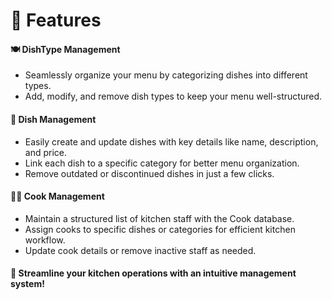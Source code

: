 # 📌 Features

#### 🍽 DishType Management

* Seamlessly organize your menu by categorizing dishes into different types.
* Add, modify, and remove dish types to keep your menu well-structured.

#### 🥘 Dish Management

* Easily create and update dishes with key details like name, description, and price.
* Link each dish to a specific category for better menu organization.
* Remove outdated or discontinued dishes in just a few clicks.

#### 👨‍🍳 Cook Management

* Maintain a structured list of kitchen staff with the Cook database.
* Assign cooks to specific dishes or categories for efficient kitchen workflow.
* Update cook details or remove inactive staff as needed.

#### 🚀 Streamline your kitchen operations with an intuitive management system!